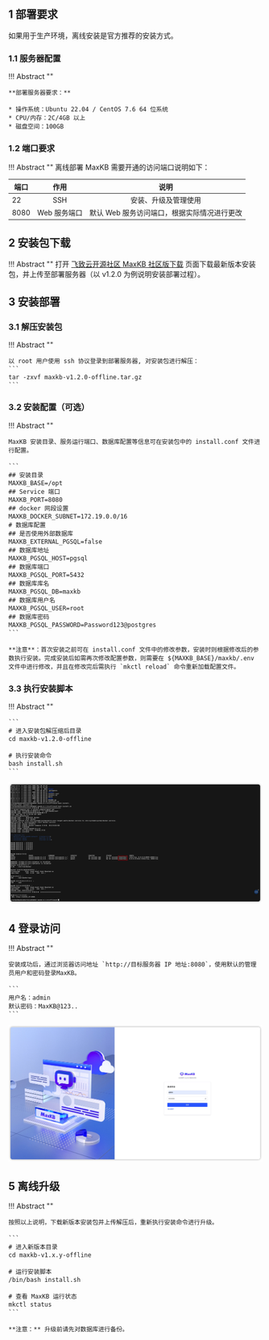 ## 1 部署要求

如果用于生产环境，离线安装是官方推荐的安装方式。

### 1.1 服务器配置

!!! Abstract ""

    **部署服务器要求：**

    * 操作系统：Ubuntu 22.04 / CentOS 7.6 64 位系统
    * CPU/内存：2C/4GB 以上
    * 磁盘空间：100GB

### 1.2 端口要求

!!! Abstract ""
    离线部署 MaxKB 需要开通的访问端口说明如下：

| 端口     |    作用    |            说明            |
|--------|:--------:|:------------------------:|
| 22     |   SSH    |        安装、升级及管理使用        |
| 8080   | Web 服务端口 | 默认 Web 服务访问端口，根据实际情况进行更改 |

## 2 安装包下载

!!! Abstract ""
    打开 [飞致云开源社区 MaxKB 社区版下载](https://community.fit2cloud.com/#/products/maxkb/downloads) 页面下载最新版本安装包，并上传至部署服务器（以 v1.2.0 为例说明安装部署过程）。

## 3 安装部署

### 3.1 解压安装包

!!! Abstract ""

    以 root 用户使用 ssh 协议登录到部署服务器, 对安装包进行解压：
    ```
    tar -zxvf maxkb-v1.2.0-offline.tar.gz
    ```

### 3.2 安装配置（可选）

!!! Abstract ""

    MaxKB 安装目录、服务运行端口、数据库配置等信息可在安装包中的 install.conf 文件进行配置。

    ```
    ## 安装目录
    MAXKB_BASE=/opt
    ## Service 端口
    MAXKB_PORT=8080
    ## docker 网段设置
    MAXKB_DOCKER_SUBNET=172.19.0.0/16
    # 数据库配置
    ## 是否使用外部数据库
    MAXKB_EXTERNAL_PGSQL=false
    ## 数据库地址
    MAXKB_PGSQL_HOST=pgsql
    ## 数据库端口
    MAXKB_PGSQL_PORT=5432
    ## 数据库库名
    MAXKB_PGSQL_DB=maxkb
    ## 数据库用户名
    MAXKB_PGSQL_USER=root
    ## 数据库密码
    MAXKB_PGSQL_PASSWORD=Password123@postgres
    ```

    **注意**：首次安装之前可在 install.conf 文件中的修改参数，安装时则根据修改后的参数执行安装。完成安装后如需再次修改配置参数，则需要在 ${MAXKB_BASE}/maxkb/.env 文件中进行修改，并且在修改完后需执行 `mkctl reload` 命令重新加载配置文件。


### 3.3 执行安装脚本

!!! Abstract ""

    ```
    # 进入安装包解压缩后目录  
    cd maxkb-v1.2.0-offline

    # 执行安装命令
    bash install.sh
    ```

![安装](../img/index/install.jpg)

## 4 登录访问

!!! Abstract ""

    安装成功后，通过浏览器访问地址 `http://目标服务器 IP 地址:8080`，使用默认的管理员用户和密码登录MaxKB。

    ```
    用户名：admin
    默认密码：MaxKB@123..
    ```

![登录](../img/index/login.jpg)

## 5 离线升级 

!!! Abstract ""

    按照以上说明，下载新版本安装包并上传解压后，重新执行安装命令进行升级。

    ```
    # 进入新版本目录
    cd maxkb-v1.x.y-offline

    # 运行安装脚本
    /bin/bash install.sh

    # 查看 MaxKB 运行状态
    mkctl status
    ```

    **注意：** 升级前请先对数据库进行备份。
